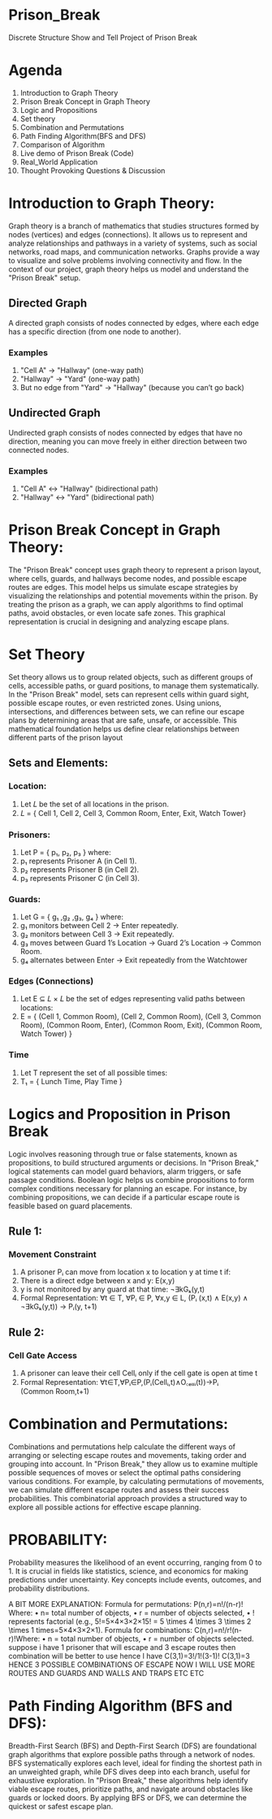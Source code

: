 # Prison_Break
Discrete Structure Show and Tell Project of Prison Break
# Agenda
1. Introduction to Graph Theory
2. Prison Break Concept in Graph Theory
3. Logic and Propositions
4. Set theory
5. Combination and Permutations
6. Path Finding Algorithm(BFS and DFS)
7. Comparison of Algorithm
8. Live demo of Prison Break (Code)
9. Real_World Application
10. Thought Provoking Questions & Discussion
# Introduction to Graph Theory:
Graph theory is a branch of mathematics that studies structures formed by nodes (vertices) and edges (connections). It allows us to represent and analyze relationships and pathways in a variety of systems, such as social networks, road maps, and communication networks. Graphs provide a way to visualize and solve problems involving connectivity and flow. In the context of our project, graph theory helps us model and understand the "Prison Break" setup.
## Directed Graph
A directed graph consists of nodes connected by edges, where each edge has a specific direction (from one node to another).
### Examples
1. "Cell A" → "Hallway" (one-way path)
2. "Hallway" → "Yard" (one-way path)
3. But no edge from "Yard" → "Hallway" (because you can’t go back)
## Undirected Graph
Undirected graph consists of nodes connected by edges that have no direction, meaning you can move freely in either direction between two connected nodes.
### Examples
1. "Cell A" ↔ "Hallway" (bidirectional path)
2. "Hallway" ↔ "Yard" (bidirectional path)

# Prison Break Concept in Graph Theory:
The "Prison Break" concept uses graph theory to represent a prison layout, where cells, guards, and hallways become nodes, and possible escape routes are edges. This model helps us simulate escape strategies by visualizing the relationships and potential movements within the prison. By treating the prison as a graph, we can apply algorithms to find optimal paths, avoid obstacles, or even locate safe zones. This graphical representation is crucial in designing and analyzing escape plans.

# Set Theory
Set theory allows us to group related objects, such as different groups of cells, accessible paths, or guard positions, to manage them systematically. In the "Prison Break" model, sets can represent cells within guard sight, possible escape routes, or even restricted zones. Using unions, intersections, and differences between sets, we can refine our escape plans by determining areas that are safe, unsafe, or accessible. This mathematical foundation helps us define clear relationships between different parts of the prison layout

## Sets and Elements:
### Location:
1. Let 𝐿 be the set of all locations in the prison.
2. 𝐿 = { Cell 1, Cell 2, Cell 3, Common Room, Enter, Exit, Watch Tower}

### Prisoners:
1. Let P = { p₁, p₂, p₃ } where:
2. p₁ represents Prisoner A (in Cell 1).
3. p​₂ represents Prisoner B (in Cell 2).
4. p₃​ represents Prisoner C (in Cell 3).

### Guards:
1. Let G = { g₁ ,g₂ ,g₃, g₄ } where:
2. g₁ monitors between Cell 2 → Enter repeatedly.
3. g₂ monitors between Cell 3 → Exit repeatedly.
4. g₃​ moves between Guard 1’s Location → Guard 2’s Location → Common Room.
5. g₄ alternates between Enter → Exit repeatedly from the Watchtower

### Edges (Connections)
1. Let E ⊆ 𝐿 × 𝐿   be the set of edges representing valid paths between locations:
2. E = { (Cell 1, Common Room), (Cell 2, Common Room), (Cell 3, Common Room), (Common Room, Enter), (Common Room, Exit), (Common Room, Watch Tower) }
   
### Time
1. Let T represent the set of all possible times:
2. T₁ = { Lunch Time, Play Time }

# Logics and Proposition in Prison Break
Logic involves reasoning through true or false statements, known as propositions, to build structured arguments or decisions. In "Prison Break," logical statements can model guard behaviors, alarm triggers, or safe passage conditions. Boolean logic helps us combine propositions to form complex conditions necessary for planning an escape. For instance, by combining propositions, we can decide if a particular escape route is feasible based on guard placements.

## Rule 1: 
### Movement Constraint
1. A prisoner Pᵢ can move from location x to location y at time t if:
2. There is a direct edge between x and y: E(x,y)
3. y is not monitored by any guard at that time: ¬∃kGₖ​(y,t)
4. Formal Representation: ∀t ∈ T, ∀Pᵢ ∈ P, ∀x,y ∈ L, (Pᵢ (x,t) ∧ E(x,y) ∧ ¬∃kGₖ(y,t)) → Pᵢ(y, t+1)

## Rule 2: 
### Cell Gate Access
1. A prisoner can leave their cell Cellᵢ only if the cell gate is open at time t
2. Formal Representation: ∀t∈T,∀Pᵢ∈P,(Pᵢ​(Cellᵢ​,t)∧O꜀ₑₗₗᵢ​​(t))→Pᵢ​(Common Room,t+1)


# Combination and Permutations:
Combinations and permutations help calculate the different ways of arranging or selecting escape routes and movements, taking order and grouping into account. In "Prison Break," they allow us to examine multiple possible sequences of moves or select the optimal paths considering various conditions. For example, by calculating permutations of movements, we can simulate different escape routes and assess their success probabilities. This combinatorial approach provides a structured way to explore all possible actions for effective escape planning.

# PROBABILITY:
Probability measures the likelihood of an event occurring, ranging from 0  to 1. It is crucial in fields like statistics, science, and economics for making predictions under uncertainty. Key concepts include events, outcomes, and probability distributions.

A BIT MORE EXPLANATION:
Formula for permutations:
P(n,r)=n!/(n-r)!
Where:
•	n= total number of objects,
•	r = number of objects selected,
•	! represents factorial (e.g., 5!=5×4×3×2×15! = 5 \times 4 \times 3 \times 2 \times 1 times=5×4×3×2×1).
Formula for combinations:
C(n,r)=n!/r!(n-r)!Where:
•	n = total number of objects,
•	r = number of objects selected.
suppose i have 1 prisoner that will escape and 3 escape routes
then combination will be better to use
hence I have 
C(3,1)=3!/1!(3-1)!
C(3,1)=3
HENCE 3 POSSIBLE COMBINATIONS OF ESCAPE NOW I WILL USE MORE ROUTES AND GUARDS AND WALLS AND TRAPS ETC ETC

# Path Finding Algorithm (BFS and DFS):
Breadth-First Search (BFS) and Depth-First Search (DFS) are foundational graph algorithms that explore possible paths through a network of nodes. BFS systematically explores each level, ideal for finding the shortest path in an unweighted graph, while DFS dives deep into each branch, useful for exhaustive exploration. In "Prison Break," these algorithms help identify viable escape routes, prioritize paths, and navigate around obstacles like guards or locked doors. By applying BFS or DFS, we can determine the quickest or safest escape plan.
